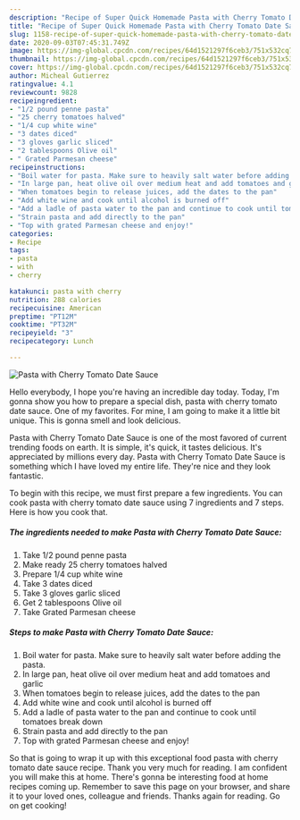 ```yaml
---
description: "Recipe of Super Quick Homemade Pasta with Cherry Tomato Date Sauce"
title: "Recipe of Super Quick Homemade Pasta with Cherry Tomato Date Sauce"
slug: 1158-recipe-of-super-quick-homemade-pasta-with-cherry-tomato-date-sauce
date: 2020-09-03T07:45:31.749Z
image: https://img-global.cpcdn.com/recipes/64d1521297f6ceb3/751x532cq70/pasta-with-cherry-tomato-date-sauce-recipe-main-photo.jpg
thumbnail: https://img-global.cpcdn.com/recipes/64d1521297f6ceb3/751x532cq70/pasta-with-cherry-tomato-date-sauce-recipe-main-photo.jpg
cover: https://img-global.cpcdn.com/recipes/64d1521297f6ceb3/751x532cq70/pasta-with-cherry-tomato-date-sauce-recipe-main-photo.jpg
author: Micheal Gutierrez
ratingvalue: 4.1
reviewcount: 9828
recipeingredient:
- "1/2 pound penne pasta"
- "25 cherry tomatoes halved"
- "1/4 cup white wine"
- "3 dates diced"
- "3 gloves garlic sliced"
- "2 tablespoons Olive oil"
- " Grated Parmesan cheese"
recipeinstructions:
- "Boil water for pasta. Make sure to heavily salt water before adding the pasta."
- "In large pan, heat olive oil over medium heat and add tomatoes and garlic"
- "When tomatoes begin to release juices, add the dates to the pan"
- "Add white wine and cook until alcohol is burned off"
- "Add a ladle of pasta water to the pan and continue to cook until tomatoes break down"
- "Strain pasta and add directly to the pan"
- "Top with grated Parmesan cheese and enjoy!"
categories:
- Recipe
tags:
- pasta
- with
- cherry

katakunci: pasta with cherry 
nutrition: 288 calories
recipecuisine: American
preptime: "PT12M"
cooktime: "PT32M"
recipeyield: "3"
recipecategory: Lunch

---
```



![Pasta with Cherry Tomato Date Sauce](https://img-global.cpcdn.com/recipes/64d1521297f6ceb3/751x532cq70/pasta-with-cherry-tomato-date-sauce-recipe-main-photo.jpg)

Hello everybody, I hope you're having an incredible day today. Today, I'm gonna show you how to prepare a special dish, pasta with cherry tomato date sauce. One of my favorites. For mine, I am going to make it a little bit unique. This is gonna smell and look delicious.



Pasta with Cherry Tomato Date Sauce is one of the most favored of current trending foods on earth. It is simple, it's quick, it tastes delicious. It's appreciated by millions every day. Pasta with Cherry Tomato Date Sauce is something which I have loved my entire life. They're nice and they look fantastic.


To begin with this recipe, we must first prepare a few ingredients. You can cook pasta with cherry tomato date sauce using 7 ingredients and 7 steps. Here is how you cook that.

<!--inarticleads1-->

##### The ingredients needed to make Pasta with Cherry Tomato Date Sauce:

1. Take 1/2 pound penne pasta
1. Make ready 25 cherry tomatoes halved
1. Prepare 1/4 cup white wine
1. Take 3 dates diced
1. Take 3 gloves garlic sliced
1. Get 2 tablespoons Olive oil
1. Take  Grated Parmesan cheese




<!--inarticleads2-->

##### Steps to make Pasta with Cherry Tomato Date Sauce:

1. Boil water for pasta. Make sure to heavily salt water before adding the pasta.
1. In large pan, heat olive oil over medium heat and add tomatoes and garlic
1. When tomatoes begin to release juices, add the dates to the pan
1. Add white wine and cook until alcohol is burned off
1. Add a ladle of pasta water to the pan and continue to cook until tomatoes break down
1. Strain pasta and add directly to the pan
1. Top with grated Parmesan cheese and enjoy!




So that is going to wrap it up with this exceptional food pasta with cherry tomato date sauce recipe. Thank you very much for reading. I am confident you will make this at home. There's gonna be interesting food at home recipes coming up. Remember to save this page on your browser, and share it to your loved ones, colleague and friends. Thanks again for reading. Go on get cooking!
